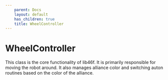 ```yaml
---
    parent: Docs
    layout: default
    has_children: true
    title: WheelController
---
```

# WheelController
This class is the core functionality of lib46f. It is primarily responsible for moving the robot around. It also manages alliance color and switching auton routines based on the color of the alliance. 
